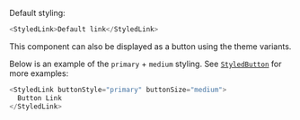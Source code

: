 Default styling:

```js
<StyledLink>Default link</StyledLink>
```

This component can also be displayed as a button using the theme variants.

Below is an example of the `primary` + `medium` styling. See [`StyledButton`](#styledbutton) for more examples:

```js
<StyledLink buttonStyle="primary" buttonSize="medium">
  Button Link
</StyledLink>
```
